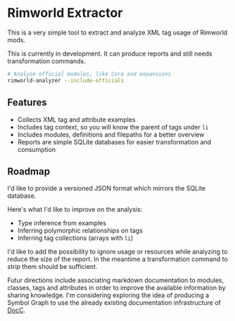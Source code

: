 # Rimworld Extractor

This is a very simple tool to extract and analyze XML tag usage of Rimworld mods.

This is currently in development. It can produce reports and still needs transformation commands.

```sh
# Analyze official modules, like Core and expansions
rimworld-analyzer --include-officials
```

## Features

- Collects XML tag and attribute examples
- Includes tag context, so you will know the parent of tags under `li`
- Includes modules, definitions and filepaths for a better overview
- Reports are simple SQLite databases for easier transformation and consumption

## Roadmap

I'd like to provide a versioned JSON format which mirrors the SQLite database.

Here's what I'd like to improve on the analysis:

- Type inference from examples
- Inferring polymorphic relationships on tags
- Inferring tag collections (arrays with `li`)

I'd like to add the possibility to ignore usage or resources while analyzing to reduce the size of the report.
In the meantime a transformation command to strip them should be sufficient.

Futur directions include associating markdown documentation to modules, classes, tags and attributes in order to improve the available information by sharing knowledge.
I'm considering exploring the idea of producing a Symbol Graph to use the already existing documentation infrastructure of  [DocC](https://developer.apple.com/documentation/docc).
